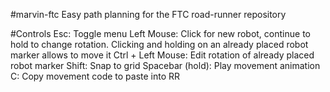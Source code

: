 #marvin-ftc
Easy path planning for the FTC road-runner repository

#Controls
Esc: Toggle menu
Left Mouse: Click for new robot, continue to hold to change rotation. Clicking and holding on an already placed robot marker allows to move it
Ctrl + Left Mouse: Edit rotation of already placed robot marker
Shift: Snap to grid
Spacebar (hold): Play movement animation
C: Copy movement code to paste into RR
